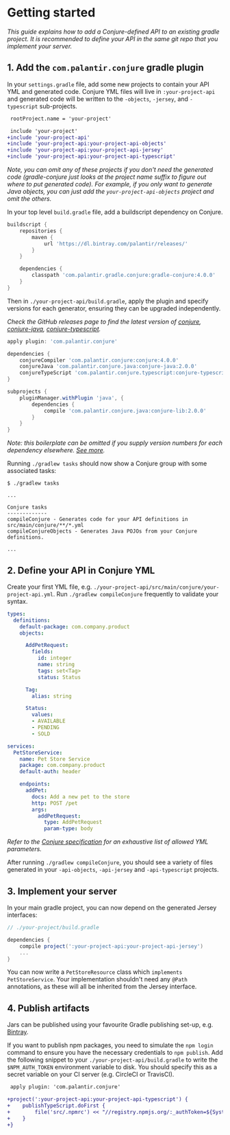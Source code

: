 # Getting started

_This guide explains how to add a Conjure-defined API to an existing gradle project.  It is recommended to define your API in the same git repo that you implement your server._

## 1. Add the `com.palantir.conjure` gradle plugin

In your `settings.gradle` file, add some new projects to contain your API YML and generated code. Conjure YML files will live in `:your-project-api` and generated code will be written to the `-objects`, `-jersey`, and `-typescript` sub-projects.

```diff
 rootProject.name = 'your-project'

 include 'your-project'
+include 'your-project-api'
+include 'your-project-api:your-project-api-objects'
+include 'your-project-api:your-project-api-jersey'
+include 'your-project-api:your-project-api-typescript'
```

_Note, you can omit any of these projects if you don't need the generated code (gradle-conjure just looks at the project name suffix to figure out where to put generated code).  For example, if you only want to generate Java objects, you can just add the `your-project-api-objects` project and omit the others._

In your top level `build.gradle` file, add a buildscript dependency on Conjure.

```groovy
buildscript {
    repositories {
        maven {
            url 'https://dl.bintray.com/palantir/releases/'
        }
    }

    dependencies {
        classpath 'com.palantir.gradle.conjure:gradle-conjure:4.0.0'
    }
}
```

Then in `./your-project-api/build.gradle`, apply the plugin and specify versions for each generator, ensuring they can be upgraded independently.

_Check the GitHub releases page to find the latest version of [conjure](https://github.com/palantir/conjure/releases), [conjure-java](https://github.com/palantir/conjure-java/releases), [conjure-typescript](https://github.com/palantir/conjure-typescript/releases)._


```groovy
apply plugin: 'com.palantir.conjure'

dependencies {
    conjureCompiler 'com.palantir.conjure:conjure:4.0.0'
    conjureJava 'com.palantir.conjure.java:conjure-java:2.0.0'
    conjureTypeScript 'com.palantir.conjure.typescript:conjure-typescript:3.3.0'
}

subprojects {
    pluginManager.withPlugin 'java', {
        dependencies {
            compile 'com.palantir.conjure.java:conjure-lib:2.0.0'
        }
    }
}
```

_Note: this boilerplate can be omitted if you supply version numbers for each dependency elsewhere. [See more](./gradle_decoupled_versions.md)._

Running `./gradlew tasks` should now show a Conjure group with some associated tasks:

```
$ ./gradlew tasks

...

Conjure tasks
-------------
compileConjure - Generates code for your API definitions in src/main/conjure/**/*.yml
compileConjureObjects - Generates Java POJOs from your Conjure definitions.

...
```

## 2. Define your API in Conjure YML

Create your first YML file, e.g. `./your-project-api/src/main/conjure/your-project-api.yml`.  Run `./gradlew compileConjure` frequently to validate your syntax.

```yaml
types:
  definitions:
    default-package: com.company.product
    objects:

      AddPetRequest:
        fields:
          id: integer
          name: string
          tags: set<Tag>
          status: Status

      Tag:
        alias: string

      Status:
        values:
        - AVAILABLE
        - PENDING
        - SOLD

services:
  PetStoreService:
    name: Pet Store Service
    package: com.company.product
    default-auth: header

    endpoints:
      addPet:
        docs: Add a new pet to the store
        http: POST /pet
        args:
          addPetRequest:
            type: AddPetRequest
            param-type: body
```

_Refer to the [Conjure specification](/docs/spec/source_files.md) for an exhaustive list of allowed YML parameters._

After running `./gradlew compileConjure`, you should see a variety of files generated in your `-api-objects`, `-api-jersey` and `-api-typescript` projects.

## 3. Implement your server

In your main gradle project, you can now depend on the generated Jersey interfaces:

```groovy
// ./your-project/build.gradle

dependencies {
    compile project(':your-project-api:your-project-api-jersey')
    ...
}
```

You can now write a `PetStoreResource` class which `implements PetStoreService`.  Your implementation shouldn't need any `@Path` annotations, as these will all be inherited from the Jersey interface.

## 4. Publish artifacts

Jars can be published using your favourite Gradle publishing set-up, e.g. [Bintray](https://bintray.com/).

If you want to publish npm packages, you need to simulate the `npm login` command to ensure you have the necessary credentials to `npm publish`.  Add the following snippet to your `./your-project-api/build.gradle` to write the `$NPM_AUTH_TOKEN` environment variable to disk.  You should specify this as a secret variable on your CI server (e.g. CircleCI or TravisCI).

```diff
 apply plugin: 'com.palantir.conjure'

+project(':your-project-api:your-project-api-typescript') {
+    publishTypeScript.doFirst {
+        file('src/.npmrc') << "//registry.npmjs.org/:_authToken=${System.env.NPM_AUTH_TOKEN}"
+    }
+}
```

